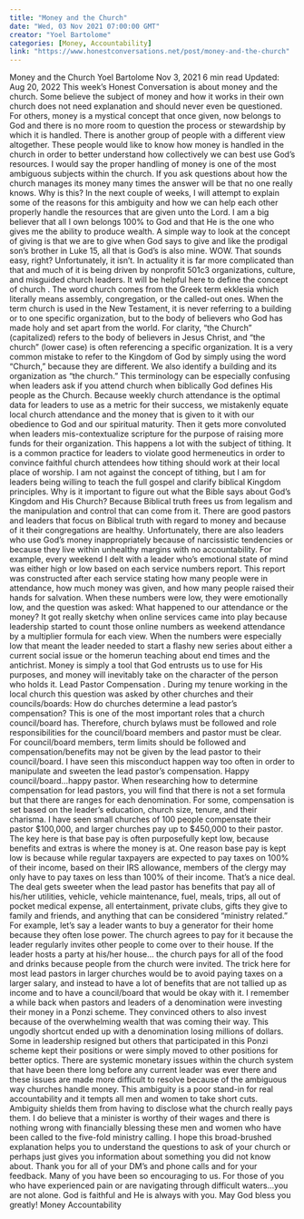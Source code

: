 ```yaml
---
title: "Money and the Church"
date: "Wed, 03 Nov 2021 07:00:00 GMT"
creator: "Yoel Bartolome"
categories: [Money, Accountability]
link: "https://www.honestconversations.net/post/money-and-the-church"
---
```


Money and the Church
Yoel Bartolome
Nov 3, 2021
6 min read
Updated:
Aug 20, 2022
This week’s Honest Conversation is about money and the church. Some believe the subject of money and how it works in their own church does not need explanation and should never even be questioned. For others, money is a mystical concept that once given, now belongs to God and there is no more room to question the process or stewardship by which it is handled. There is another group of people with a different view altogether. These people would like to know how money is handled in the church in order to better understand how collectively we can best use God’s resources. I would say the proper handling of money is one of the most ambiguous subjects within the church. If you ask questions about how the church manages its money many times the answer will be that no one really knows. Why is this? In the next couple of weeks, I will attempt to explain some of the reasons for this ambiguity and how we can help each other properly handle the resources that are given unto the Lord. I am a big believer that all I own belongs 100% to God and that He is the one who gives me the ability to produce wealth. A simple way to look at the concept of giving is that we are to give when God says to give and like the prodigal son’s brother in Luke 15, all that is God’s is also mine. WOW. That sounds easy, right? Unfortunately, it isn’t. In actuality it is far more complicated than that and much of it is being driven by nonprofit 501c3 organizations, culture, and misguided church leaders.
It will be helpful here to define the concept of
church
. The word
church
comes from the Greek term
ekklesia
which literally means assembly, congregation, or the called-out ones. When the term
church
is used in the New Testament, it is never referring to a building or to one specific organization, but to the body of believers who God has made holy and set apart from the world. For clarity, “the Church” (capitalized) refers to the body of believers in Jesus Christ, and “the church” (lower case) is often referencing a specific organization. It is a very common mistake to refer to the Kingdom of God by simply using the word “Church,” because they are different. We also identify a building and its organization as “the church.” This terminology can be especially confusing when leaders ask if you
attend church
when biblically God defines His people as the Church. Because weekly church attendance is the optimal data for leaders to use as a metric for their success, we mistakenly equate local church attendance and the money that is given to it with our obedience to God and our spiritual maturity. Then it gets more convoluted when leaders mis-contextualize scripture for the purpose of raising more funds for their organization. This happens a lot with the subject of tithing. It is a common practice for leaders to violate good hermeneutics in order to convince faithful church attendees how tithing should work at their local place of worship. I am not against the concept of tithing, but I am for leaders being willing to teach the full gospel and clarify biblical Kingdom principles. Why is it important to figure out what the Bible says about God’s Kingdom and His Church? Because Biblical truth frees us from legalism and the manipulation and control that can come from it. There are good pastors and leaders that focus on Biblical truth with regard to money and because of it their congregations are healthy. Unfortunately, there are also leaders who use God’s money inappropriately because of narcissistic tendencies or because they live within unhealthy margins with no accountability. For example, every weekend I delt with a leader who’s emotional state of mind was either high or low based on each service numbers report. This report was constructed after each service stating how many people were in attendance, how much money was given, and how many people raised their hands for salvation. When these numbers were low, they were emotionally low, and the question was asked: What happened to our attendance or the money? It got really sketchy when online services came into play because leadership started to count those online numbers as weekend attendance by a multiplier formula for each view. When the numbers were especially low that meant the leader needed to start a flashy new series about either a current social issue or the homerun teaching about end times and the antichrist. Money is simply a tool that God entrusts us to use for His purposes, and money will inevitably take on the character of the person who holds it.
Lead Pastor Compensation
. During my tenure working in the local church this question was asked by other churches and their councils/boards: How do churches determine a lead pastor’s compensation? This is one of the most important roles that a church council/board has. Therefore, church bylaws must be followed and role responsibilities for the council/board members and pastor must be clear. For council/board members, term limits should be followed and compensation/benefits may not be given by the lead pastor to their council/board. I have seen this misconduct happen way too often in order to manipulate and sweeten the lead pastor’s compensation. Happy council/board…happy pastor. When researching how to determine compensation for lead pastors, you will find that there is not a set formula but that there are ranges for each denomination. For some, compensation is set based on the leader’s education, church size, tenure, and their charisma. I have seen small churches of 100 people compensate their pastor $100,000, and larger churches pay up to $450,000 to their pastor. The key here is that base pay is often purposefully kept low, because benefits and extras is where the money is at. One reason base pay is kept low is because while regular taxpayers are expected to pay taxes on 100% of their income, based on their IRS allowance, members of the clergy may only have to pay taxes on less than 100% of their income. That’s a nice deal. The deal gets sweeter when the lead pastor has benefits that pay all of his/her utilities, vehicle, vehicle maintenance, fuel, meals, trips, all out of pocket medical expense, all entertainment, private clubs, gifts they give to family and friends, and anything that can be considered “ministry related.” For example, let’s say a leader wants to buy a generator for their home because they often lose power. The church agrees to pay for it because the leader regularly invites other people to come over to their house. If the leader hosts a party at his/her house… the church pays for all of the food and drinks because people from the church were invited. The trick here for most lead pastors in larger churches would be to avoid paying taxes on a larger salary, and instead to have a lot of benefits that are not tallied up as income and to have a council/board that would be okay with it. I remember a while back when pastors and leaders of a denomination were investing their money in a Ponzi scheme. They convinced others to also invest because of the overwhelming wealth that was coming their way. This ungodly shortcut ended up with a denomination losing millions of dollars. Some in leadership resigned but others that participated in this Ponzi scheme kept their positions or were simply moved to other positions for better optics. There are systemic monetary issues within the church system that have been there long before any current leader was ever there and these issues are made more difficult to resolve because of the ambiguous way churches handle money. This ambiguity is a poor stand-in for real accountability and it tempts all men and women to take short cuts. Ambiguity shields them from having to disclose what the church really pays them. I do believe that a minister is worthy of their wages and there is nothing wrong with financially blessing these men and women who have been called to the five-fold ministry calling.
I hope this broad-brushed explanation helps you to understand the questions to ask of your church or perhaps just gives you information about something you did not know about. Thank you for all of your DM’s and phone calls and for your feedback. Many of you have been so encouraging to us. For those of you who have experienced pain or are navigating through difficult waters…you are not alone. God is faithful and He is always with you. May God bless you greatly!
Money
Accountability
